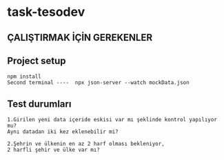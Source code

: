 # task-tesodev

## ÇALIŞTIRMAK İÇİN GEREKENLER

## Project setup
```
npm install 
Second terminal ----  npx json-server --watch mockData.json
```

## Test durumları

```
1.Girilen yeni data içeride eskisi var mı şeklinde kontrol yapılıyor mu? 
Aynı datadan iki kez eklenebilir mi? 

2.Şehrin ve ülkenin en az 2 harf olması bekleniyor, 
2 harfli şehir ve ülke var mı? 

```
